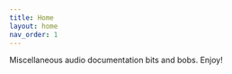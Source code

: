 ```yaml
---
title: Home
layout: home
nav_order: 1
---
```


Miscellaneous audio documentation bits and bobs.  Enjoy!

